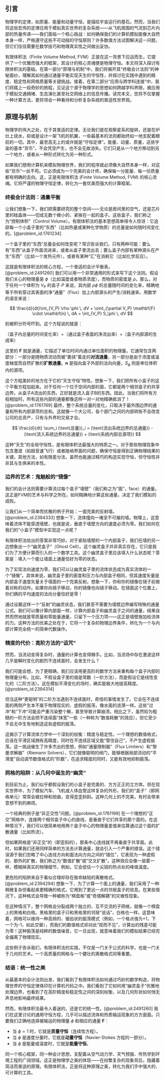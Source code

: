 ## 引言
物理学的定律，如质量、能量和动量守恒，是描绘宇宙运行的基石。然而，当我们将这些宏伟的定律应用于模拟真实世界的复杂系统——从飞机周围的气流到芯片内部的热量传递——我们面临一个核心挑战：如何确保我们的计算机模拟能像大自然本身一样，严格遵守这些不可动摇的守恒原则？许多数值方法试图解决这一问题，但它们往往需要在数学技巧和物理真实性之间做出妥协。

有限体积法（Finite Volume Method, FVM）正是在这一背景下应运而生，它提供了一个优雅而强大的框架，其设计的核心灵魂便是物理守恒。本文将深入探讨有限体积法的基础。在第一部分“原理与机制”中，我们将揭开其“终极会计法则”的神秘面纱，理解其如何通过通量平衡实现天生的守恒性，并探讨在实践中遇到的精度、稳定性和网格质量等关键挑战。接着，在第二部分“应用与跨学科连接”中，我们将踏上一段奇妙的旅程，见证这个源于物理学的思想如何跨越学科界限，被应用于模拟交通拥堵、生态演化甚至社交网络上的信息传播。读完本文，您将不仅掌握一种计算方法，更将领会一种看待和分析复杂系统的普适性世界观。

## 原理与机制

物理学的伟大之处，在于其普适的定律。无论我们是在观察星系的旋转，还是在炉灶上烧水，抑或是设计一架飞机的机翼，一些最基本的法则都始终如一地支配着眼前的一切。其中，最至高无上的或许就是“守恒定律”。能量、动量、质量，这些宇宙的基本“货币”，不会凭空产生，也不会无故消失。它们只是从一个地方移动到另一个地方，或者从一种形式转化为另一种形式。

如果我们想用计算机来模拟物理世界，我们的程序就必须像大自然本身一样，对这些“货币”一丝不苟。它必须成为一个完美的会计师，确保每一分能量、每一份质量都有明确的去向。这，正是有限体积法 (Finite Volume Method, FVM) 的核心灵魂。它将严谨的物理守恒定律，转化为一套优美而强大的计算框架。

### 终极会计法则：通量平衡

让我们想象一下，我们把需要研究的整个空间——无论是房间里的空气，还是芯片里的硅晶体——切成无数个微小的、紧挨在一起的盒子。这些盒子，我们称之为“控制体积”（Control Volume）。有限体积法的基本思想简单得令人惊讶：它追踪每一个小盒子里的“东西”（比如热量或某种化学物质）的总量是如何随时间变化的。[@problem_id:1761234]

一个盒子里的“东西”总量会如何改变呢？常识告诉我们，只有两种可能：要么有“东西”从盒子外面流进来，或者从盒子里流出去；要么盒子内部有某种源头在产生“东西”（比如一个发热元件），或者有某种“汇”在消耗它（比如化学反应）。

这就是有限体积法的核心方程，一个普适的会计平衡表。[@problem_id:2491260] 我们可以用一个非常通用的形式来写下这个法则。假设我们关心的物理量是 $\phi$（比如温度或者物质浓度），而物质的密度是 $\rho$。那么，对于任何一个体积为 $V_P$ 的盒子 $P$ 来说，其内部 $\rho\phi$ 的总量随时间的变化率，精确地等于所有穿过其表面的净“通量”（Flux）加上内部源头的产生/消耗速率。用数学的语言来说：

$$
\frac{d}{dt}\int_{V_P} \rho \phi \, dV + \oint_{\partial V_P} \mathbf{F} \cdot \mathbf{n} \, dA = \int_{V_P} S_\phi \, dV
$$

别被积分符号吓到。这个方程说的就是：

（盒子内总量的时间变化率）+（通过盒子表面的净流出率）=（盒子内部源的生成率）

这里的 $\mathbf{F}$ 就是通量，它描述了单位时间内通过单位面积的物理量。它通常包含两部分：一部分是随物质流动而被“裹挟”着走的**对流通量**，另一部分是由于浓度或温度梯度而自然扩散的**扩散通量**。$\mathbf{n}$ 是指向盒子外部的法向向量，$S_\phi$ 则是单位体积内的源项。

这个方程美妙的地方在于它的“天生守恒”特性。想象一下，我们把所有小盒子的这个平衡方程加起来。对于任何一个位于空间内部的面，它都是两个相邻盒子的共享边界。从盒子A流出的东西，正好就是流入盒子B的东西。因此，当我们将所有方程相加时，所有这些内部的通量都像这样一对一对地精确抵消了！[@problem_id:1761769] 最终，整个系统总量的变化，只取决于最外围边界的通量和所有内部源项的总和。这就像一个大公司，各个部门之间的内部转账不会改变公司的总资产，只有与外界的交易才会。

$$
\frac{d}{dt} \sum_i (\text{总量})_i = (\text{流出系统边界的总通量}) - (\text{流入系统边界的总通量}) + (\text{系统内部总源项})
$$

这种“天生”的全局守恒性，是有限体积法最强大的特质之一。对于那些物理现象中包含激波（如超音速飞行）或者陡峭界面的问题，确保守恒是得到正确物理结果的关键。其他方法，如有限差分法，虽然也能通过精巧的构造实现守恒，但守恒性并非其与生俱来的本性。

### 边界的艺术：鬼魅般的“镜像”

我们的会计法则需要计算流过每个盒子“墙壁”（我们称之为“面”，face）的通量。这正是FVM的艺术与科学之所在。如何精确地计算这些通量，决定了我们模拟的成败。

让我们从一个简单而优雅的例子开始：一面完美的反射墙。[@problem_id:2394333] 想象一下，流体撞向一堵坚不可摧的墙。物理上，这意味着流体不能穿透墙壁，也就是说，垂直于墙壁方向的速度必须为零。我们如何在我们的“小盒子”模型中实现这一点呢？

有限体积法给出的答案非常巧妙。对于紧贴墙壁的一个内部盒子，我们在墙的另一边想象出一个“幽灵盒子”（Ghost Cell）。这个幽灵盒子并非真实存在，它只是我们为了方便计算而引入的一个数学工具。这个幽灵盒子里应该填入什么状态呢？答案是：填入一个能让墙面上通量恰好为零的状态。

为了实现法向速度为零，我们可以让幽灵盒子里的流体状态成为真实流体的一个“镜像”。具体来说，幽灵盒子里的密度和压力与内部盒子相同，但其速度矢量是内部盒子速度矢量关于墙面的一个完美反射。想象一下，你和你的镜像在镜子前做着对称的动作。如果你向镜子移动，你的镜像也向镜子移动。在镜面这个位置上，你们俩的平均速度的法向分量恰好是零！

通过设置这样一个“反射”的幽灵状态，我们甚至不需要为墙壁边界编写特殊的通量公式。我们可以像计算内部面一样，计算内部盒子和幽灵盒子之间的通量，结果自然而然地就是零质量和零能量通量，只留下一个压力项——这正是墙壁施加给流体的力。这种方法的优美之处在于，它将一个复杂的物理边界条件，转化为一个与内部计算完全统一的简单代数操作。

### 精度的代价：高阶方法的“诅咒”

然而，当流动变得复杂时，通量的计算也变得棘手。比如，当流场中存在激波这样几乎是瞬时变化的剧烈不连续面时，会发生什么？

我们可能会想，为了更精确，我们应该用更高阶的数学方法来重构每个盒子内部的物理量分布。比如，不假设盒子里的值是常数（一阶方法），而是假设它是线性变化的（二阶方法）。这在模拟平滑变化的场时，确实能极大地提高精度。[@problem_id:2394314]

但当这种“更聪明”的二阶方法遇到不连续面时，奇怪的事情发生了。它会在不连续面的两侧产生本不属于物理现实的、虚假的振荡，像水面的涟漪一样。这些“过冲”和“下冲”可能会严重污染整个解，甚至导致计算崩溃。相比之下，虽然较为粗糙的一阶方法会把不连续面“抹宽”一些（一种称为“数值耗散”的效应），但它至少不会无中生有地制造这些虚假的振荡。

这揭示了计算流体力学中一个深刻的权衡：精度与稳定性。一个理想的数值格式，应该在平滑区域拥有高精度，同时在不连续区域又能“管住自己”，不产生虚假振荡。这一挑战催生了许多杰出的思想，例如“通量限制器”（Flux Limiters）和“黎曼求解器”（Riemann Solvers），它们就像聪明的阀门，能够根据局部流动的“平滑度”自动调节数值格式的“阶数”，在追求精度的同时，又能有效地抑制振荡。

### 网格的陷阱：从几何中诞生的“幽灵”

到目前为止，我们似乎都假设我们的小盒子是完美的、方方正正的立方体。但在现实世界中，为了模拟汽车、飞机或人体血管这样复杂的外形，我们的“盒子”（即网格单元）常常会被拉伸和扭曲，变得歪歪斜斜。这种几何上的不完美，有时会带来意想不到的麻烦。

一个经典的例子是“非正交性”问题。[@problem_id:1761199] 在一个理想的“正交”网格中，连接两个相邻盒子中心的直线，是垂直于它们共享的那个面的。在这种情况下，我们可以很简单地用两个盒子中心的物理量差值来估算通过这个面的扩散通量（比如热流）。

但如果网格是“非正交”的（即歪斜的），那条中心连线就不再垂直于共享面。此时，如果我们还用同样简单的方法去计算通量，就会引入一个严重的错误。这个错误源于我们忽略了中心连线方向和面法向方向之间的“错位”，它表现为一种虚假的、额外的扩散，我们称之为“数值扩散”或“交叉扩散”。这种效应会像一层雾一样，模糊掉真实的物理细节，例如，它会低估一个尖锐的热点处的峰值温度。

更危险的陷阱来自于看似合理却存在致命缺陷的离散格式。[@problem_id:2394294] 想象一下，为了计算一个面上的通量，我们采用了一种稍微复杂但看起来更精确的格式，它用到了更远一点的邻居盒子的信息。在某些情况下，这种格式会导致一种被称为“棋盘格”或“奇偶解耦”的灾难性现象。

在这种情况下，整个网格会分裂成两个独立的、互不交流的子网格，就像一个棋盘上的黑格和白格。黑格里的盒子只和黑格里的邻居“说话”，白格也一样。这意味着，网格可以维持一种高频的、锯齿状的振荡模式（例如，一个格点值为+1，下一个为-1，如此交替），而我们的数值格式却对此“视而不见”，计算出的残差可能为零！这种振荡是纯粹的数值噪音，它一旦出现，就意味着我们的模拟结果已经完全偏离了物理现实。

这些例子告诉我们，有限体积法的实践，不仅是一门关于公式的科学，也是一门关于几何的艺术。一个高质量的网格与一个健壮的离散格式同等重要。

### 结语：统一性之美

从最基本的会计法则出发，我们看到了有限体积法如何通过巧妙的数学构造，将物理世界的守恒定律烙印在计算机代码之中。我们看到了它如何用“幽灵盒子”优雅地处理边界，也看到了在高阶精度和稳定性之间的深刻权衡，以及几何形状如何悄无声息地影响最终结果。

然而，有限体积法最令人着迷的，还是它的统一性。[@problem_id:2491260] 我们在这里讨论的通用守恒方程，几乎可以描述流体和热质输运现象的方方面面。只要我们正确地选择被输运的物理量 $\phi$ 和相应的通量 $\mathbf{F}$：
-   当 $\phi=1$ 时，它就是**质量守恒**（连续性方程）。
-   当 $\phi$ 是速度分量时，它就是**动量守恒**（Navier-Stokes 方程的一部分）。
-   当 $\phi$ 是能量或温度时，它就是**能量守恒**。

同一个核心框架，同一种会计思想，支配着从空气动力学、天气预报、传热学到环境工程的广阔领域。这正是物理学之美的体现——在纷繁复杂的现象背后，隐藏着简洁而普适的原理。有限体积法，正是将这种原理之美，转化为我们手中强大的、可计算的工具。